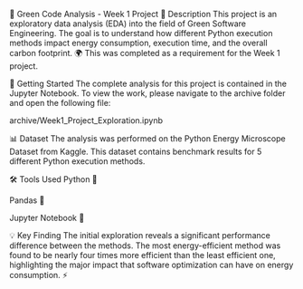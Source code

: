 🌳 Green Code Analysis - Week 1 Project
📄 Description
This project is an exploratory data analysis (EDA) into the field of Green Software Engineering. The goal is to understand how different Python execution methods impact energy consumption, execution time, and the overall carbon footprint. 🌍 This was completed as a requirement for the Week 1 project.

🚀 Getting Started
The complete analysis for this project is contained in the Jupyter Notebook. To view the work, please navigate to the archive folder and open the following file:

archive/Week1_Project_Exploration.ipynb

📊 Dataset
The analysis was performed on the Python Energy Microscope Dataset from Kaggle. This dataset contains benchmark results for 5 different Python execution methods.

🛠️ Tools Used
Python 🐍

Pandas 🐼

Jupyter Notebook 📓

💡 Key Finding
The initial exploration reveals a significant performance difference between the methods. The most energy-efficient method was found to be nearly four times more efficient than the least efficient one, highlighting the major impact that software optimization can have on energy consumption. ⚡️

